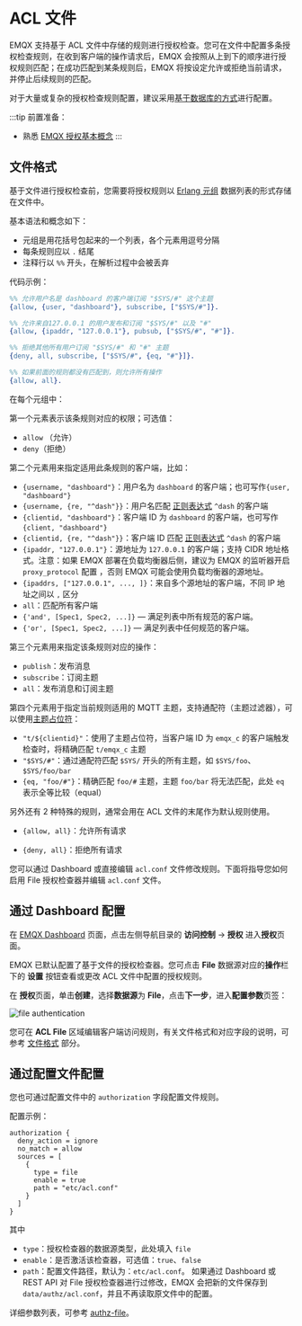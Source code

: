 # ACL 文件

EMQX 支持基于 ACL 文件中存储的规则进行授权检查。您可在文件中配置多条授权检查规则，在收到客户端的操作请求后，EMQX 会按照从上到下的顺序进行授权规则匹配；在成功匹配到某条规则后，EMQX 将按设定允许或拒绝当前请求，并停止后续规则的匹配。

对于大量或复杂的授权检查规则配置，建议采用[基于数据库的方式](./mnesia.md)进行配置。

:::tip 前置准备：

- 熟悉 [EMQX 授权基本概念](./authz.md)
:::

## 文件格式

基于文件进行授权检查前，您需要将授权规则以 [Erlang 元组](https://www.erlang.org/doc/reference_manual/data_types.html#tuple) 数据列表的形式存储在文件中。

基本语法和概念如下：

- 元组是用花括号包起来的一个列表，各个元素用逗号分隔
- 每条规则应以 `.` 结尾
- 注释行以 `%%` 开头，在解析过程中会被丢弃

代码示例：

```erlang
%% 允许用户名是 dashboard 的客户端订阅 "$SYS/#" 这个主题
{allow, {user, "dashboard"}, subscribe, ["$SYS/#"]}.

%% 允许来自127.0.0.1 的用户发布和订阅 "$SYS/#" 以及 "#"
{allow, {ipaddr, "127.0.0.1"}, pubsub, ["$SYS/#", "#"]}.

%% 拒绝其他所有用户订阅 "$SYS/#" 和 "#" 主题
{deny, all, subscribe, ["$SYS/#", {eq, "#"}]}.

%% 如果前面的规则都没有匹配到，则允许所有操作
{allow, all}.
```

在每个元组中：

第一个元素表示该条规则对应的权限；可选值：

- `allow` （允许）
- `deny`（拒绝）

第二个元素用来指定适用此条规则的客户端，比如：

- `{username, "dashboard"}`：用户名为 `dashboard` 的客户端；也可写作`{user, "dashboard"}`
- `{username, {re, "^dash"}}`：用户名匹配 [正则表达式](https://www.erlang.org/doc/man/re.html#regexp_syntax) `^dash` 的客户端
- `{clientid, "dashboard"}`：客户端 ID 为 `dashboard` 的客户端，也可写作`{client, "dashboard"}`
- `{clientid, {re, "^dash"}}`：客户端 ID 匹配 [正则表达式](https://www.erlang.org/doc/man/re.html#regexp_syntax) `^dash` 的客户端
- `{ipaddr, "127.0.0.1"}`：源地址为 `127.0.0.1` 的客户端；支持 CIDR 地址格式。注意：如果 EMQX 部署在负载均衡器后侧，建议为 EMQX 的监听器开启 `proxy_protocol` 配置 <!--这里需要一个超链接，告诉用户如何配置-->，否则 EMQX 可能会使用负载均衡器的源地址。
- `{ipaddrs, ["127.0.0.1", ..., ]}`：来自多个源地址的客户端，不同 IP 地址之间以 `,` 区分
- `all`：匹配所有客户端
- `{'and', [Spec1, Spec2, ...]}` — 满足列表中所有规范的客户端。
- `{'or', [Spec1, Spec2, ...]}` — 满足列表中任何规范的客户端。

第三个元素用来指定该条规则对应的操作：

- `publish`：发布消息
- `subscribe`：订阅主题
- `all`：发布消息和订阅主题

第四个元素用于指定当前规则适用的 MQTT 主题，支持通配符（主题过滤器），可以使用[主题占位符](./authz.md#主题占位符)：

- `"t/${clientid}"`：使用了主题占位符，当客户端 ID 为 `emqx_c` 的客户端触发检查时，将精确匹配 `t/emqx_c` 主题
- `"$SYS/#"`：通过通配符匹配 `$SYS/` 开头的所有主题，如 `$SYS/foo`、 `$SYS/foo/bar`
- `{eq, "foo/#"}`：精确匹配 `foo/#` 主题，主题 `foo/bar` 将无法匹配，此处 `eq` 表示全等比较（equal）

另外还有 2 种特殊的规则，通常会用在 ACL 文件的末尾作为默认规则使用。

- `{allow, all}`：允许所有请求

- `{deny, all}`：拒绝所有请求

  

您可以通过 Dashboard 或直接编辑 `acl.conf` 文件修改规则。下面将指导您如何启用 File 授权检查器并编辑 `acl.conf` 文件。

## 通过 Dashboard 配置

在 [EMQX Dashboard](http://127.0.0.1:18083/#/authentication) 页面，点击左侧导航目录的 **访问控制** -> **授权** 进入**授权**页面。

EMQX 已默认配置了基于文件的授权检查器。您可点击 **File** 数据源对应的**操作**栏下的 **设置** 按钮查看或更改 ACL 文件中配置的授权规则。

在 **授权**页面，单击**创建**，选择**数据源**为 **File**，点击**下一步**，进入**配置参数**页签：

![file authentication](./assets/authz-file.png)

您可在 **ACL File** 区域编辑客户端访问规则，有关文件格式和对应字段的说明，可参考 [文件格式](#文件格式) 部分。

## 通过配置文件配置

<!--TODO 这部分需要在配置样例修改后修改，补充关键参数的解释。-->

您也可通过配置文件中的 `authorization` 字段配置文件规则。

配置示例：

```hocon
authorization {
  deny_action = ignore
  no_match = allow
  sources = [
    {
      type = file
      enable = true
      path = "etc/acl.conf"
    }
  ]
}
```

其中

- `type`：授权检查器的数据源类型，此处填入 `file`
- `enable`：是否激活该检查器，可选值：`true`、`false`
- `path`：配置文件路径，默认为：`etc/acl.conf`。 如果通过 Dashboard 或 REST API 对 File 授权检查器进行过修改，EMQX 会把新的文件保存到 `data/authz/acl.conf`，并且不再读取原文件中的配置。

详细参数列表，可参考 [authz-file](../../configuration/configuration-manual.md#authz-file)。

